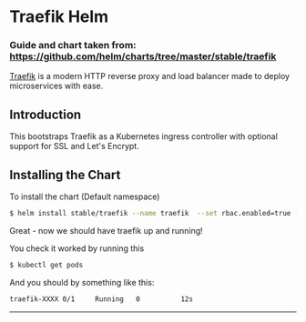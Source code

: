 # Traefik Helm

### Guide and chart taken from: https://github.com/helm/charts/tree/master/stable/traefik

[Traefik](https://traefik.io/) is a modern HTTP reverse proxy and load balancer made to deploy
microservices with ease.

## Introduction

This bootstraps Traefik as a Kubernetes ingress controller with optional support for SSL and
Let's Encrypt.

## Installing the Chart

To install the chart (Default namespace)

```bash
$ helm install stable/traefik --name traefik  --set rbac.enabled=true --set kubernetes.ingressClass=traefik
```

Great - now we should have traefik up and running! 

You check it worked by running this

```bash
$ kubectl get pods
```

And you should by something like this:
```bash
traefik-XXXX 0/1     Running   0          12s
```

---
[//]: #URLs

   [helm]: <https://helm.sh/>
